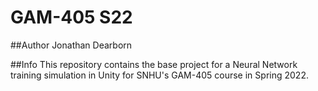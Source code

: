 # GAM-405 S22

##Author
Jonathan Dearborn

##Info
This repository contains the base project for a Neural Network training simulation in Unity for SNHU's GAM-405 course in Spring 2022.
